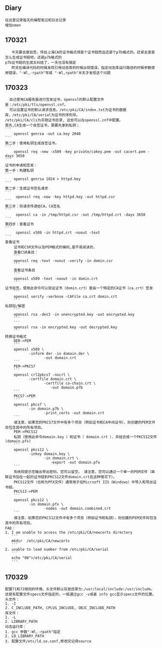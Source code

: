 ## Diary
	在这里记录每天的编程笔记和日志记录
	增加nmon
## 170321
	   今天要去做验签，传给上海CA的证书格式得是个证书链而且还是个p7b格式的。赶紧去查查怎么生成证书链吧，还是p7b格式的
	p7b证书链的生成太纠结了，一天也没有搞定
	   昨天在编译代码的时候发现引用动态库的时候出现错误，指定动态库运行路径的时候参数使用错误，"-Wl,-rpath"写成 "-Wl,rpath"半天才发现这个问题
## 170323
	  自己使用CA服务器进行签发证书，openssl的默认配置文件是：/etc/pki/tls/openssl.cnf。
	  可以设置证书的默认请求信息。/etc/pki/CA/index.txt为证书的数据库，/etc/pki/CA/serial为证书的序列号。
	/etc/pki/CA/cls为吊销证书目录, 这些可以在openssl.cnf中配置。
	首先,CA生成一个自签证书，需要先拿到私钥；
	```
		openssl genrsa -out ca.key 2048
	```
	第二步：使用私钥生成自签证书。
	```
		openssl req -new -x509 -key private/cakey.pem -out cacert.pem -days 3650
	```
	证书的申请和签发：
	第一步：构建私钥
	```
		openssl genrsa 1024 > httpd.key
	```
	第二步：生成证书签名请求
	```
		 openssl req -new -key httpd.key -out httpd.csr
	```
	第三步：将请求传递给CA，CA签名
	```
		 openssl ca -in /tmp/httpd.csr -out /tmp/httpd.crt -days 3650
	```
	第四步：查看证书
	```
		 openssl x509 -in httpd.crt -noout -text
	```
	查看证书
		证书和CSR文件以及PEM格式的编码,是不易阅读的，
		查看CSR条目：
		```
		openssl req -text -noout -verify -in domin.csr
		```
		查看证书条目
		```
		openssl x509 -text -noout -in domin.crt
		```
	证书验签，使用此命令可以验证证书（domin.crt）是由一个特定的CA证书（ca.crt）签发
		```
		openssl verify -verbose -CAFile ca.crt domin.crt
		```
	私钥加/解密
		```
		openssl rsa -des3 -in unencrypted.key -out encrypted.key
		```
		```
		openssl rsa -in encrypted.key -out decrypted.key
		```
	转换证书格式
		DER->PEM
		```
		openssl x509 \
		       -inform der -in domain.der \
		              -out domain.crt
		```
		PEM->PKCS7
		```
		openssl crl2pkcs7 -nocrl \
		       -certfile domain.crt \
		              -certfile ca-chain.crt \
			             -out domain.p7b
		```
		PKCS7->PEM
		```
		openssl pkcs7 \
		       -in domain.p7b \
		              -print_certs -out domain.crt
		```
		请注意，如果您的PKCS7文件中有多个项目（例如证书和CA中间证书），则创建的PEM文件将包含其中的所有项目。
		PEM->PKCS12
		私钥（使用此命令domain.key ）和证书（ domain.crt ），并结合成一个PKCS12文件(domain.pfx)
		```
		openssl pkcs12 \
		       -inkey domain.key \
		              -in domain.crt \
			             -export -out domain.pfx
		```
		系统将提示您输出导出密码，您可以留空。 请注意，您可以通过一个单一的PEM文件（串联证书加在一起的证书链到PKCS12文件domain.crt在这种情况下）。
		PKCS12文件（也称为PFX文件）通常用于在Micrsoft IIS（Windows）中导入和导出证书链。
		PKCS12->PEM
		```
		openssl pkcs12 \
		       -in domain.pfx \
		              -nodes -out domain.combined.crt
		```
		请注意，如果您的PKCS12文件中有多个项目（例如证书和私钥），则创建的PEM文件将包含其中的所有项目。
	FAQ：
	1. I am unable to access the /etc/pki/CA/newcerts directory
	   ```
	   mkdir  /etc/pki/CA/newcerts
	   ```
	2. unable to load number from /etc/pki/CA/serial
	   ```
	   echo "00">/etc/pki/CA/serial
	   ```

	

	
	 
## 170329
	配置71和72相同的环境。头文件默认存放目录为:/usr/local/include:/usr/include。这是有配置文件specs文件指定的，一般通过gcc -v或者 info gcc显示specs文件的位置。
	头文件：
	1. -I
	2. C_INCLUDE_PATH, CPLUS_INCLUDE, OBJC_INCLUDE_PATH
	库文件：
	1. -L
	2. LIBRARY_PATH
	动态运行库：
	1. gcc 参数"-Wl,-rpath"指定
	2. LD_LIBRARY_PATH
	3. 配置文件/etc/ld.so.conf,修改完记得source
	
